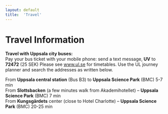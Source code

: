 ```yaml
---
layout: default
title:  'Travel'
---
```


# Travel Information

**Travel with Uppsala city buses:**  
Pay your bus ticket with your mobile phone: send a text message, **UV** to **72472** (25 SEK)
Please see www.ul.se for timetables. Use the UL journey planner and search the addresses as written below.

From **Uppsala central station** (Bus B3) to **Uppsala Science Park** (BMC) 5-7 min  
From **Slottsbacken** (a few minutes walk from Akademihotellet) – **Uppsala Science Park** (BMC) 7 min  
From **Kungsgärdets** center (close to Hotel Charlotte) – **Uppsala Science Park** (BMC) 20-25 min  

